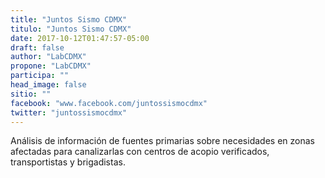 ```yaml
---
title: "Juntos Sismo CDMX"
titulo: "Juntos Sismo CDMX"
date: 2017-10-12T01:47:57-05:00
draft: false
author: "LabCDMX"
propone: "LabCDMX"
participa: ""
head_image: false
sitio: ""
facebook: "www.facebook.com/juntossismocdmx"
twitter: "juntossismocdmx"
---
```

Análisis de información de fuentes primarias sobre necesidades en zonas afectadas para canalizarlas con centros de acopio verificados, transportistas y brigadistas.

